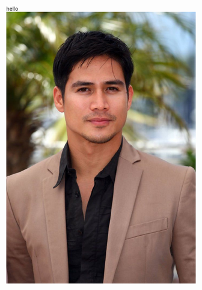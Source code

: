 hello
![image alt](https://github.com/metawsb/RPS-ARENA/blob/ddffbe4338c875b76ef4f1a8ad59ca55bcff5f3f/warrior.png)
